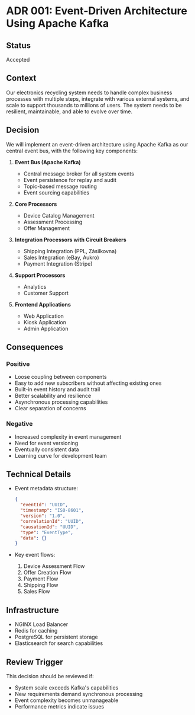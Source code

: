 # ADR 001: Event-Driven Architecture Using Apache Kafka

## Status
Accepted

## Context
Our electronics recycling system needs to handle complex business processes with multiple steps, integrate with various external systems, and scale to support thousands to millions of users. The system needs to be resilient, maintainable, and able to evolve over time.

## Decision
We will implement an event-driven architecture using Apache Kafka as our central event bus, with the following key components:

1. **Event Bus (Apache Kafka)**
   - Central message broker for all system events
   - Event persistence for replay and audit
   - Topic-based message routing
   - Event sourcing capabilities

2. **Core Processors**
   - Device Catalog Management
   - Assessment Processing
   - Offer Management

3. **Integration Processors with Circuit Breakers**
   - Shipping Integration (PPL, Zásilkovna)
   - Sales Integration (eBay, Aukro)
   - Payment Integration (Stripe)

4. **Support Processors**
   - Analytics
   - Customer Support

5. **Frontend Applications**
   - Web Application
   - Kiosk Application
   - Admin Application

## Consequences

### Positive
- Loose coupling between components
- Easy to add new subscribers without affecting existing ones
- Built-in event history and audit trail
- Better scalability and resilience
- Asynchronous processing capabilities
- Clear separation of concerns

### Negative
- Increased complexity in event management
- Need for event versioning
- Eventually consistent data
- Learning curve for development team

## Technical Details
- Event metadata structure:
  ```json
  {
    "eventId": "UUID",
    "timestamp": "ISO-8601",
    "version": "1.0",
    "correlationId": "UUID",
    "causationId": "UUID",
    "type": "EventType",
    "data": {}
  }
  ```

- Key event flows:
  1. Device Assessment Flow
  2. Offer Creation Flow
  3. Payment Flow
  4. Shipping Flow
  5. Sales Flow

## Infrastructure
- NGINX Load Balancer
- Redis for caching
- PostgreSQL for persistent storage
- Elasticsearch for search capabilities

## Review Trigger
This decision should be reviewed if:
- System scale exceeds Kafka's capabilities
- New requirements demand synchronous processing
- Event complexity becomes unmanageable
- Performance metrics indicate issues 